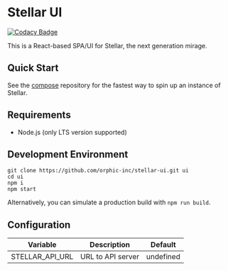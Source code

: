 # Stellar UI

[![Codacy Badge](https://app.codacy.com/project/badge/Grade/ddbd8663fbd640aa96f4a89770a387d6)](https://app.codacy.com/gh/orphic-inc/stellar-ui/dashboard?utm_source=gh&utm_medium=referral&utm_content=&utm_campaign=Badge_grade)

This is a React-based SPA/UI for Stellar, the next generation mirage.

## Quick Start

See the [compose](https://github.com/orphic-inc/stellar-compose) repository for the fastest way to spin up an instance of Stellar.

## Requirements

- Node.js (only LTS version supported)

## Development Environment

    git clone https://github.com/orphic-inc/stellar-ui.git ui
    cd ui
    npm i
    npm start

Alternatively, you can simulate a production build with `npm run build`.

## Configuration

| Variable        | Description       | Default   |
| --------------- | ----------------- | --------- |
| STELLAR_API_URL | URL to API server | undefined |
